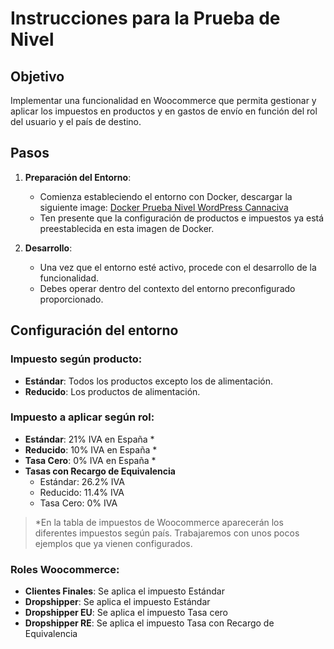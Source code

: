 # Instrucciones para la Prueba de Nivel

## Objetivo
Implementar una funcionalidad en Woocommerce que permita gestionar y aplicar los impuestos en productos y en gastos de envío en función del rol del usuario y el país de destino.

## Pasos

1. **Preparación del Entorno**: 
   - Comienza estableciendo el entorno con Docker, descargar la siguiente image: [Docker Prueba Nivel WordPress Cannaciva](https://www.xxxx.com)
   - Ten presente que la configuración de productos e impuestos ya está preestablecida en esta imagen de Docker.

2. **Desarrollo**: 
   - Una vez que el entorno esté activo, procede con el desarrollo de la funcionalidad.
   - Debes operar dentro del contexto del entorno preconfigurado proporcionado.

## Configuración del entorno

### Impuesto según producto:
- **Estándar**: Todos los productos excepto los de alimentación.
- **Reducido**: Los productos de alimentación.

### Impuesto a aplicar según rol:
- **Estándar**: 21% IVA en España *
- **Reducido**: 10% IVA en España *
- **Tasa Cero**: 0% IVA en España *
- **Tasas con Recargo de Equivalencia**
  - Estándar: 26.2% IVA
  - Reducido: 11.4% IVA
  - Tasa Cero: 0% IVA
    

> *En la tabla de impuestos de Woocommerce aparecerán los diferentes impuestos según país. Trabajaremos con unos pocos ejemplos que ya vienen configurados.


### Roles Woocommerce:				
- **Clientes Finales**: Se aplica el impuesto Estándar
- **Dropshipper**: Se aplica el impuesto Estándar
- **Dropshipper EU**: Se aplica el impuesto Tasa cero
- **Dropshipper RE**: Se aplica el impuesto Tasa con Recargo de Equivalencia

